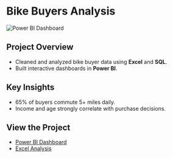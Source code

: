 # Bike Buyers Analysis  

![Power BI Dashboard](images/dashboard_screenshot.png)  

## **Project Overview**  
- Cleaned and analyzed bike buyer data using **Excel** and **SQL**.  
- Built interactive dashboards in **Power BI**.  

## **Key Insights**  
- 65% of buyers commute 5+ miles daily.  
- Income and age strongly correlate with purchase decisions.  

## **View the Project**  
- [Power BI Dashboard](Bike_Buyers_Power_BI.pbix)  
- [Excel Analysis](Bike_Buyers_Excel.xlsx)
